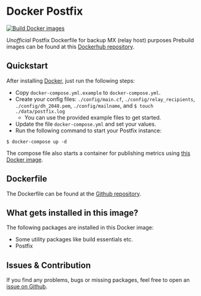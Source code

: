 # Docker Postfix

[![Build Docker images](https://github.com/maxkratz/docker_postfix/actions/workflows/build.yml/badge.svg)](https://github.com/maxkratz/docker_postfix/actions/workflows/build.yml)

*Unofficial* Postfix Dockerfile for backup MX (relay host) purposes
Prebuild images can be found at this [Dockerhub repository](https://hub.docker.com/r/maxkratz/postfix).


## Quickstart
After installing [Docker](https://docs.docker.com/get-docker/), just run the following steps:

* Copy `docker-compose.yml.example` to `docker-compose.yml`.
* Create your config files: `./config/main.cf`, `./config/relay_recipients`, `./config/dh_2048.pem`, `./config/mailname`, and `$ touch ./data/postfix.log`
    * You can use the provided example files to get started.
* Update the file `docker-compose.yml` and set your values.
* Run the following command to start your Postfix instance:
```
$ docker-compose up -d
```

The compose file also starts a container for publishing metrics using [this Docker image](https://github.com/maxkratz/postfix_exporter).


## Dockerfile
The Dockerfile can be found at the [Github repository](https://github.com/maxkratz/docker_postfix).


## What gets installed in this image?
The following packages are installed in this Docker image:

* Some utility packages like build essentials etc.
* Postfix


## Issues & Contribution
If you find any problems, bugs or missing packages, feel free to open an [issue on Github](https://github.com/maxkratz/docker_postfix/issues).
